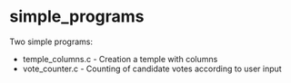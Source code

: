 # simple_programs
Two simple programs:
* temple_columns.c - Creation a temple with columns 
* vote_counter.c - Counting of candidate votes according to user input 
